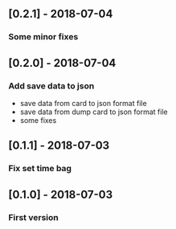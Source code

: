 ## [0.2.1] - 2018-07-04
### Some minor fixes

## [0.2.0] - 2018-07-04
### Add save data to json
- save data from card to json format file
- save data from dump card to json format file
- some fixes

## [0.1.1] - 2018-07-03
### Fix set time bag

## [0.1.0] - 2018-07-03
### First version